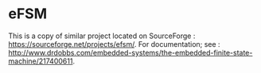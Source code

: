 # eFSM
This is a copy of similar project located on SourceForge : https://sourceforge.net/projects/efsm/.
For documentation; see : http://www.drdobbs.com/embedded-systems/the-embedded-finite-state-machine/217400611.
